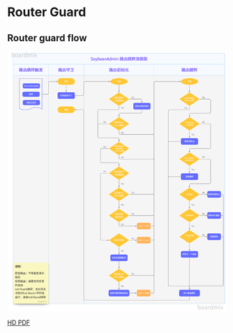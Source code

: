 # Router Guard



## Router guard flow

![](../../assets/router-guard-flow.png)

[HD PDF](/router-guard-flow.pdf)

